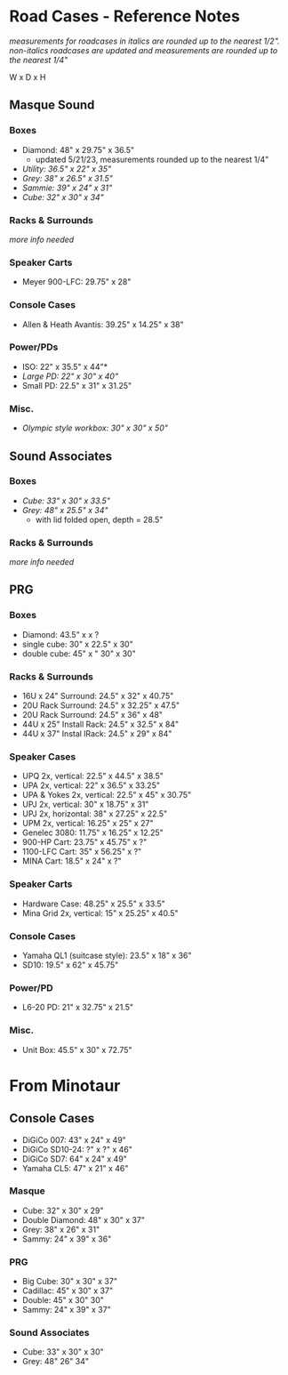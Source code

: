 # Road Cases - Reference Notes

*measurements for roadcases in italics are rounded up to the nearest 1/2". non-italics roadcases are updated and measurements are rounded up to the nearest 1/4"*

W x D x H

<a name="masque"></a>
## Masque Sound

### Boxes
* Diamond: 48" x 29.75" x 36.5"
    * updated 5/21/23, measurements rounded up to the nearest 1/4"
* *Utility: 36.5" x 22" x 35"*
* *Grey: 38" x 26.5" x 31.5"*
* *Sammie: 39" x 24" x 31"*
* *Cube: 32" x 30" x 34"*

### Racks & Surrounds
*more info needed*

### Speaker Carts
* Meyer 900-LFC: 29.75" x 28"

### Console Cases
* Allen & Heath Avantis: 39.25" x 14.25" x 38"

### Power/PDs
* ISO: 22" x 35.5" x 44"*
* *Large PD: 22" x 30" x 40"*
* Small PD: 22.5" x 31" x 31.25"

### Misc.
* *Olympic style workbox: 30" x 30" x 50"*




<a name="sai"></a>
## Sound Associates

### Boxes
* *Cube: 33" x 30" x 33.5"*
* *Grey: 48" x 25.5" x 34"*
    * with lid folded open, depth = 28.5"

### Racks & Surrounds
*more info needed*






<a name="prg"></a>
## PRG

### Boxes
* Diamond: 43.5" x x ?
* single cube: 30" x 22.5" x 30"
* double cube: 45" x " 30" x 30"

### Racks & Surrounds
* 16U x 24" Surround: 24.5" x 32" x 40.75"
* 20U Rack Surround: 24.5" x 32.25" x 47.5"
* 20U Rack Surround: 24.5" x 36" x 48"
* 44U x 25" Install Rack: 24.5" x 32.5" x 84"
* 44U x 37" Instal lRack: 24.5" x 29" x 84"

### Speaker Cases
* UPQ 2x, vertical: 22.5" x 44.5" x 38.5"
* UPA 2x, vertical: 22" x 36.5" x 33.25"
* UPA & Yokes 2x, vertical: 22.5" x 45" x 30.75"
* UPJ 2x, vertical: 30" x 18.75" x 31"
* UPJ 2x, horizontal: 38" x 27.25" x 22.5"
* UPM 2x, vertical: 16.25" x 25" x 27"
* Genelec 3080: 11.75" x 16.25" x 12.25"
* 900-HP Cart: 23.75" x 45.75" x ?"
* 1100-LFC Cart: 35" x 56.25" x ?"
* MINA Cart: 18.5" x 24" x ?"

### Speaker Carts
* Hardware Case: 48.25" x 25.5" x 33.5"
* Mina Grid 2x, vertical: 15" x 25.25" x 40.5"

### Console Cases
* Yamaha QL1 (suitcase style): 23.5" x 18" x 36"
* SD10: 19.5" x 62" x 45.75"

### Power/PD
* L6-20 PD: 21" x 32.75" x 21.5"

### Misc.
* Unit Box: 45.5" x 30" x 72.75"




<a name="minotaur"></a>
# From Minotaur

## Console Cases
* DiGiCo 007: 43" x 24" x 49"
* DiGiCo SD10-24: ?" x ?" x 46"
* DiGiCo SD7: 64" x 24" x 49"
* Yamaha CL5: 47" x 21" x 46"

### Masque
* Cube: 32" x 30" x 29"
* Double Diamond: 48" x 30" x 37"
* Grey: 38" x 26" x 31"
* Sammy: 24" x 39" x 36"

### PRG
* Big Cube: 30" x 30" x 37"
* Cadillac: 45" x 30" x 37"
* Double: 45" x 30" 30"
* Sammy: 24" x 39" x 37"

### Sound Associates
* Cube: 33" x 30" x 30"
* Grey: 48" 26" 34"